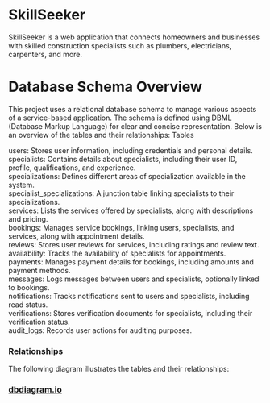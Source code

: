 # SkillSeeker
SkillSeeker is a web application that connects homeowners and businesses with skilled construction specialists such as plumbers, electricians, carpenters, and more.

# Database Schema Overview
This project uses a relational database schema to manage various aspects of a service-based application. The schema is defined using DBML (Database Markup Language) for clear and concise representation. Below is an overview of the tables and their relationships:
Tables

users: Stores user information, including credentials and personal details.  
specialists: Contains details about specialists, including their user ID, profile, qualifications, and experience.  
specializations: Defines different areas of specialization available in the system.  
specialist_specializations: A junction table linking specialists to their specializations.  
services: Lists the services offered by specialists, along with descriptions and pricing.  
bookings: Manages service bookings, linking users, specialists, and services, along with appointment details.  
reviews: Stores user reviews for services, including ratings and review text.  
availability: Tracks the availability of specialists for appointments.  
payments: Manages payment details for bookings, including amounts and payment methods.  
messages: Logs messages between users and specialists, optionally linked to bookings.  
notifications: Tracks notifications sent to users and specialists, including read status.  
verifications: Stores verification documents for specialists, including their verification status.  
audit_logs: Records user actions for auditing purposes.   

### Relationships  
The following diagram illustrates the tables and their relationships:  
### [dbdiagram.io](https://dbdiagram.io/d/66a6c89e8b4bb5230e924c5f)